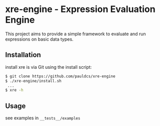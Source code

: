 # xre-engine - Expression Evaluation Engine

This project aims to provide a simple framework to evaluate and run
expressions on basic data types.

## Installation

install xre is via Git using the install script:

```bash
$ git clone https://github.com/pauldcs/xre-engine
$ ./xre-engine/install.sh
 ...
$ xre -h
```

## Usage

see examples in `__tests__/examples`
